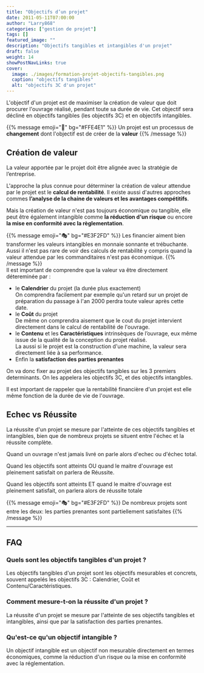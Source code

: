 ```yaml
---
title: "Objectifs d’un projet"
date: 2011-05-11T07:00:00
author: "Larry868"
categories: ["gestion de projet"]
tags: []
featured_image: ""
description: "Objectifs tangibles et intangibles d'un projet"
draft: false
weight: 14
showPostNavLinks: true
cover:
  image: ./images/formation-projet-objectifs-tangibles.png
  caption: "objectifs tangibles"
  alt: "objectifs 3C d'un projet"
---
```


L'objectif d'un projet est de maximiser la création de valeur que doit procurer l'ouvrage réalisé, pendant toute sa durée de vie. Cet objectif sera décliné en objectifs tangibles (les objectifs 3C) et en objectifs intangibles.

<!--more-->

{{% message emoji="🧠" bg="#FFE4E1" %}}
Un projet est un processus de **changement** dont l'objectif est de créer de la **valeur**
{{% /message %}}

## Création de valeur

La valeur apportée par le projet doit être alignée avec la stratégie de l’entreprise. 

L'approche la plus connue pour déterminer la création de valeur attendue par le projet est le **calcul de rentabilité**. Il existe aussi d'autres approches commes **l’analyse de la chaine de valeurs et les avantages compétitifs**.

Mais la création de valeur n'est pas toujours économique ou tangible, elle peut être également intangible comme **la réduction d'un risque** ou encore **la mise en conformité avec la règlementation**.

{{% message emoji="🎭" bg="#E3F2FD" %}}
Les financier aiment bien transformer les valeurs intangibles en monnaie sonnante et trébuchante. Aussi il n'est pas rare de voir des calculs de rentabilité y compris quand la valeur attendue par les commanditaires n'est pas économique.
{{% /message %}}
<br>
Il est important de comprendre que la valeur va être directement détereminée par :

- le **Calendrier** du projet (la durée plus exactement)<br>On comprendra facilement par exemple qu'un retard sur un projet de préparation du passage à l'an 2000 perdra toute valeur après cette date.
- le **Coût** du projet<br>De même on comprendra aisement que le cout du projet intervient directement dans le calcul de rentabilité de l'ouvrage.
- le **Contenu** et les **Caractéristiques** intrinsèques de l’ouvrage, eux même issue de la qualité de la conception du projet réalisé.<br>La aussi si le projet est la construction d'une machine, la valeur sera directement liée à sa performance.
- Enfin la **satisfaction des parties prenantes**

On va donc fixer au projet des objectifs tangibles sur les 3 premiers determinants. On les appelera les objectifs 3C, et des objectifs intangbles.

Il est important de rappeler que la rentabilité financière d'un projet est elle même fonction de la durée de vie de l'ouvrage. 

## Echec vs Réussite

La réussite d'un projet se mesure par l'atteinte de ces objectifs tangibles et intangibles, bien que de nombreux projets se situent entre l'échec et la réussite complète.

Quand un ouvrage n'est jamais livré on parle alors d'echec ou d'échec total.

Quand les objectifs sont atteints OU quand le maitre d'ouvrage est pleinement satisfait on parlera de Réussite.

Quand les objectifs sont atteints ET quand le maitre d'ouvrage est pleinement satisfait, on parlera alors de réussite totale

{{% message emoji="🎭" bg="#E3F2FD" %}}
De nombreux projets sont entre les deux: les parties prenantes sont partiellement satisfaites
{{% /message %}}

---

## FAQ

### Quels sont les objectifs tangibles d'un projet ?
Les objectifs tangibles d'un projet sont les objectifs mesurables et concrets, souvent appelés les objectifs 3C : Calendrier, Coût et Contenu/Caractéristiques.

### Comment mesure-t-on la réussite d'un projet ?
La réussite d'un projet se mesure par l'atteinte de ses objectifs tangibles et intangibles, ainsi que par la satisfaction des parties prenantes.

### Qu'est-ce qu'un objectif intangible ?
Un objectif intangible est un objectif non mesurable directement en termes économiques, comme la réduction d'un risque ou la mise en conformité avec la réglementation.